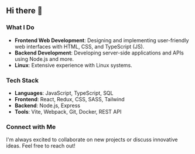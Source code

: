 ## Hi there 👋

### What I Do
- **Frontend Web Development**: Designing and implementing user-friendly web interfaces with HTML, CSS, and TypeScript (JS).
- **Backend Development**: Developing server-side applications and APIs using Node.js and more.
- **Linux**: Extensive experience with Linux systems.

### Tech Stack
- **Languages**: JavaScript, TypeScript, SQL
- **Frontend**: React, Redux, CSS, SASS, Tailwind
- **Backend**: Node.js, Express
- **Tools**: Vite, Webpack, Git, Docker, REST API

### Connect with Me
I'm always excited to collaborate on new projects or discuss innovative ideas. Feel free to reach out!
